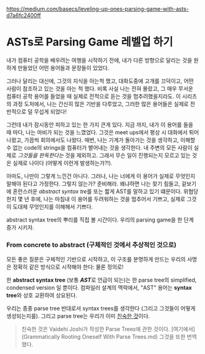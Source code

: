 https://medium.com/basecs/leveling-up-ones-parsing-game-with-asts-d7a6fc2400ff



# ASTs로 Parsing Game 레벨업 하기

내가 컴퓨터 공학을 배우려는 여행을 시작하기 전에, 내가 다른 방향으로 달리는 것을 원하게 만들었던 어떤 용어들과 문장들이 있었다.

그러나 달리는 대신에, 그것의 지식을 아는척 했고, 대화도중에 고개를 끄덕이고, 어떤 사람이 참조하고 있는 것을 아는 척 했다. 비록 사실 나는 전혀 몰랐고, 그 매우 무서운 컴퓨터 공학 용어를 들었을 때 실제로 전적으로 듣는 것을 멈추려했을지라도. 이 시리즈의 과정 도처에서, 나는 간신히 많은 기반을 다루었고, 그러한 많은 용어들은 실제로 전반적으로 덜 무섭게 되었다!

그런데 내가 잠시동안 피하고 있는 한 가지 큰게 있다. 지금 까지, 내가 이 용어를 들을 때 마다, 나는 마비가 되는 것을 느꼈었다. 그것은 meet ups에서 평상 시 대화에서 튀어나왔고, 가끔씩 회의에서도 나왔다. 매번, 나는 기계가 돌아가는 것을 생각하고, 이해할 수 없는 code의 strings을 컴퓨터가 뱉어내는 것을 생각한다. 내 주변의 모든 사람이 실제로 *그것들을 판독한다는* 것을 제외하고. 그래서 무슨 일이 진행되는지 모르고 있는 것은 실제로 나이다 (어떻게 이런게 발생하는가?!).

아마도, 나만이 그렇게 느낀건 아니다. 그러나, 나는 너에게 이 용어가 실제로 무엇인지 말해야 된다고 가정한다. 그렇지 않는가? 준비해라. 왜냐하면 나는 찾기 힘들고, 겉보기에 혼란스러운 *abstract syntax tre*를 또는 짧게 AST를 말하고 있기 떄문이다. 위협당한지 몇 년 후에, 나는 마침내 이 용어를 두려워하는 것을 멈추어서 기쁘고, 실제로 그것이 도대체 무엇인지를 이해해서 기쁘다.

abstract syntax tree의 뿌리를 직접 볼 시간이다. 우리의 parsing game을 한 단계 증가 시키자.



### From concrete to  abstract (구체적인 것에서 추상적인 것으로)

모든 좋은 질문은 구체적인 기반으로 시작하고, 이 구조를 분명하게 만드는 우리의 사명은 정확히 같은 방식으로 시작해야 한다: 물론 정의로!

한 **abstract syntax tree** (보통 ***AST***로 언급이 되는)는 한 parse tree의 simplified, condensed version 일 뿐이다. 컴파일러 설계의 맥락에서, "AST" 용어는 **syntax tree**와 상호 교환하여 상요된다.

우리는 종종 parse tree 반대로서 syntax trees를 생각한다 (그리고 그것들이 어떻게 생성되는지를). 그리고 parse tree는 우리가 이미 [친숙한 것](https://medium.com/basecs/grammatically-rooting-oneself-with-parse-trees-ec9daeda7dad)이다.

> 친숙한 것은 Vaidehi Joshi가 작성한 Parse Trees에 관한 것이다. [여기에서](Grammatically Rooting Oneself With Parse Trees.md) 그것을 또한 번역했다.